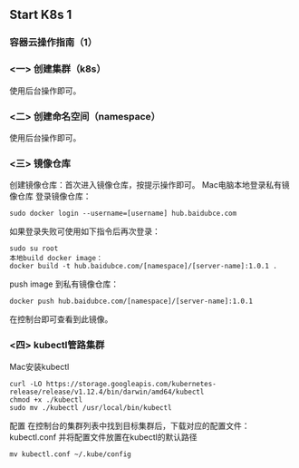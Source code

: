 ## Start K8s 1
### 容器云操作指南（1）
### <一> 创建集群（k8s）
使用后台操作即可。
### <二> 创建命名空间（namespace）
使用后台操作即可。
### <三> 镜像仓库
创建镜像仓库：首次进入镜像仓库，按提示操作即可。
Mac电脑本地登录私有镜像仓库
登录镜像仓库：
```
sudo docker login --username=[username] hub.baidubce.com
```
如果登录失败可使用如下指令后再次登录：
```
sudo su root
本地build docker image：
docker build -t hub.baidubce.com/[namespace]/[server-name]:1.0.1 .
```
push image 到私有镜像仓库：
```
docker push hub.baidubce.com/[namespace]/[server-name]:1.0.1
```
在控制台即可查看到此镜像。

### <四> kubectl管路集群
Mac安装kubectl
```
curl -LO https://storage.googleapis.com/kubernetes-release/release/v1.12.4/bin/darwin/amd64/kubectl
chmod +x ./kubectl
sudo mv ./kubectl /usr/local/bin/kubectl
```
配置
在控制台的集群列表中找到目标集群后，下载对应的配置文件：kubectl.conf 并将配置文件放置在kubectl的默认路径
```
mv kubectl.conf ~/.kube/config
```